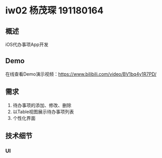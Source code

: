 # iw02 杨茂琛 191180164

## 概述

iOS代办事项App开发

## Demo

在线查看Demo演示视频：https://www.bilibili.com/video/BV1bq4y1R7PD/

## 需求

1. 待办事项的添加、修改、删除
2. 以Table视图展示待办事项列表
3. 个性化界面

## 技术细节

### UI

